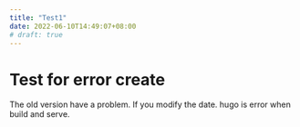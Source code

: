 ```yaml
---
title: "Test1"
date: 2022-06-10T14:49:07+08:00
# draft: true
---
```


# Test for error create

The old version have a problem. If you modify the date. hugo is error when build and serve.